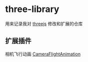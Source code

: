 # three-library
用来记录我对 [threejs](https://threejs.org/) 修改和扩展的仓库

## 扩展插件

相机飞行动画 [CameraFlightAnimation](./cameraFlightAnimation/README.md)

